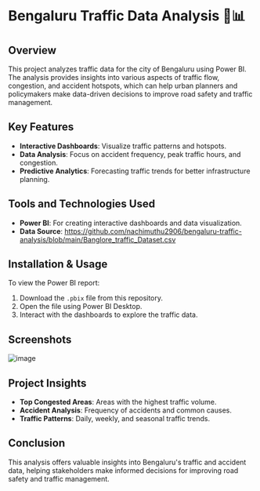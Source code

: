 # Bengaluru Traffic Data Analysis 🚦📊

## Overview
This project analyzes traffic data for the city of Bengaluru using Power BI. The analysis provides insights into various aspects of traffic flow, congestion, and accident hotspots, which can help urban planners and policymakers make data-driven decisions to improve road safety and traffic management.

## Key Features
- **Interactive Dashboards**: Visualize traffic patterns and hotspots.
- **Data Analysis**: Focus on accident frequency, peak traffic hours, and congestion.
- **Predictive Analytics**: Forecasting traffic trends for better infrastructure planning.

## Tools and Technologies Used
- **Power BI**: For creating interactive dashboards and data visualization.
- **Data Source**: https://github.com/nachimuthu2906/bengaluru-traffic-analysis/blob/main/Banglore_traffic_Dataset.csv
  
## Installation & Usage
To view the Power BI report:
1. Download the `.pbix` file from this repository.
2. Open the file using Power BI Desktop.
3. Interact with the dashboards to explore the traffic data.

## Screenshots
![image](https://github.com/user-attachments/assets/c061f11e-3f9d-42c3-b544-6f8cfc4df18e)



## Project Insights
- **Top Congested Areas**: Areas with the highest traffic volume.
- **Accident Analysis**: Frequency of accidents and common causes.
- **Traffic Patterns**: Daily, weekly, and seasonal traffic trends.

## Conclusion
This analysis offers valuable insights into Bengaluru's traffic and accident data, helping stakeholders make informed decisions for improving road safety and traffic management.
